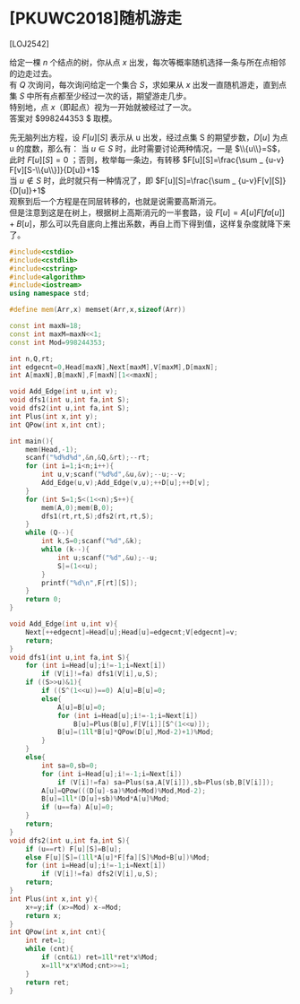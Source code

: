 # [PKUWC2018]随机游走
[LOJ2542]

给定一棵 $n$ 个结点的树，你从点 $x$ 出发，每次等概率随机选择一条与所在点相邻的边走过去。  
有 $Q$ 次询问，每次询问给定一个集合 $S$，求如果从 $x$ 出发一直随机游走，直到点集 $S$ 中所有点都至少经过一次的话，期望游走几步。  
特别地，点 $x$（即起点）视为一开始就被经过了一次。  
答案对 $998244353 $ 取模。

先无脑列出方程，设 $F[u][S]$ 表示从 u 出发，经过点集 S 的期望步数，$D[u]$ 为点 u 的度数，那么有：
当 $u \in S$ 时，此时需要讨论两种情况，一是 $\\{u\\}=S$，此时 $F[u][S]=0$ ；否则，枚举每一条边，有转移 $F[u][S]=\frac{\sum _ {u-v} F[v][S-\\{u\\}]}{D[u]}+1$  
当 $u \notin S$ 时，此时就只有一种情况了，即 $F[u][S]=\frac{\sum _ {u-v}F[v][S]}{D[u]}+1$  
观察到后一个方程是在同层转移的，也就是说需要高斯消元。  
但是注意到这是在树上，根据树上高斯消元的一半套路，设 $F[u]=A[u] F[fa[u]]+B[u]$，那么可以先自底向上推出系数，再自上而下得到值，这样复杂度就降下来了。

```cpp
#include<cstdio>
#include<cstdlib>
#include<cstring>
#include<algorithm>
#include<iostream>
using namespace std;

#define mem(Arr,x) memset(Arr,x,sizeof(Arr))

const int maxN=18;
const int maxM=maxN<<1;
const int Mod=998244353;

int n,Q,rt;
int edgecnt=0,Head[maxN],Next[maxM],V[maxM],D[maxN];
int A[maxN],B[maxN],F[maxN][1<<maxN];

void Add_Edge(int u,int v);
void dfs1(int u,int fa,int S);
void dfs2(int u,int fa,int S);
int Plus(int x,int y);
int QPow(int x,int cnt);

int main(){
	mem(Head,-1);
	scanf("%d%d%d",&n,&Q,&rt);--rt;
	for (int i=1;i<n;i++){
		int u,v;scanf("%d%d",&u,&v);--u;--v;
		Add_Edge(u,v);Add_Edge(v,u);++D[u];++D[v];
	}
	for (int S=1;S<(1<<n);S++){
		mem(A,0);mem(B,0);
		dfs1(rt,rt,S);dfs2(rt,rt,S);
	}
	while (Q--){
		int k,S=0;scanf("%d",&k);
		while (k--){
			int u;scanf("%d",&u);--u;
			S|=(1<<u);
		}
		printf("%d\n",F[rt][S]);
	}
	return 0;
}

void Add_Edge(int u,int v){
	Next[++edgecnt]=Head[u];Head[u]=edgecnt;V[edgecnt]=v;
	return;
}
void dfs1(int u,int fa,int S){
	for (int i=Head[u];i!=-1;i=Next[i])
		if (V[i]!=fa) dfs1(V[i],u,S);
	if ((S>>u)&1){
		if ((S^(1<<u))==0) A[u]=B[u]=0;
		else{
			A[u]=B[u]=0;
			for (int i=Head[u];i!=-1;i=Next[i])
				B[u]=Plus(B[u],F[V[i]][S^(1<<u)]);
			B[u]=(1ll*B[u]*QPow(D[u],Mod-2)+1)%Mod;
		}
	}
	else{
		int sa=0,sb=0;
		for (int i=Head[u];i!=-1;i=Next[i])
			if (V[i]!=fa) sa=Plus(sa,A[V[i]]),sb=Plus(sb,B[V[i]]);
		A[u]=QPow(((D[u]-sa)%Mod+Mod)%Mod,Mod-2);
		B[u]=1ll*(D[u]+sb)%Mod*A[u]%Mod;
		if (u==fa) A[u]=0;
	}
	return;
}
void dfs2(int u,int fa,int S){
	if (u==rt) F[u][S]=B[u];
	else F[u][S]=(1ll*A[u]*F[fa][S]%Mod+B[u])%Mod;
	for (int i=Head[u];i!=-1;i=Next[i])
		if (V[i]!=fa) dfs2(V[i],u,S);
	return;
}
int Plus(int x,int y){
	x+=y;if (x>=Mod) x-=Mod;
	return x;
}
int QPow(int x,int cnt){
	int ret=1;
	while (cnt){
		if (cnt&1) ret=1ll*ret*x%Mod;
		x=1ll*x*x%Mod;cnt>>=1;
	}
	return ret;
}
```